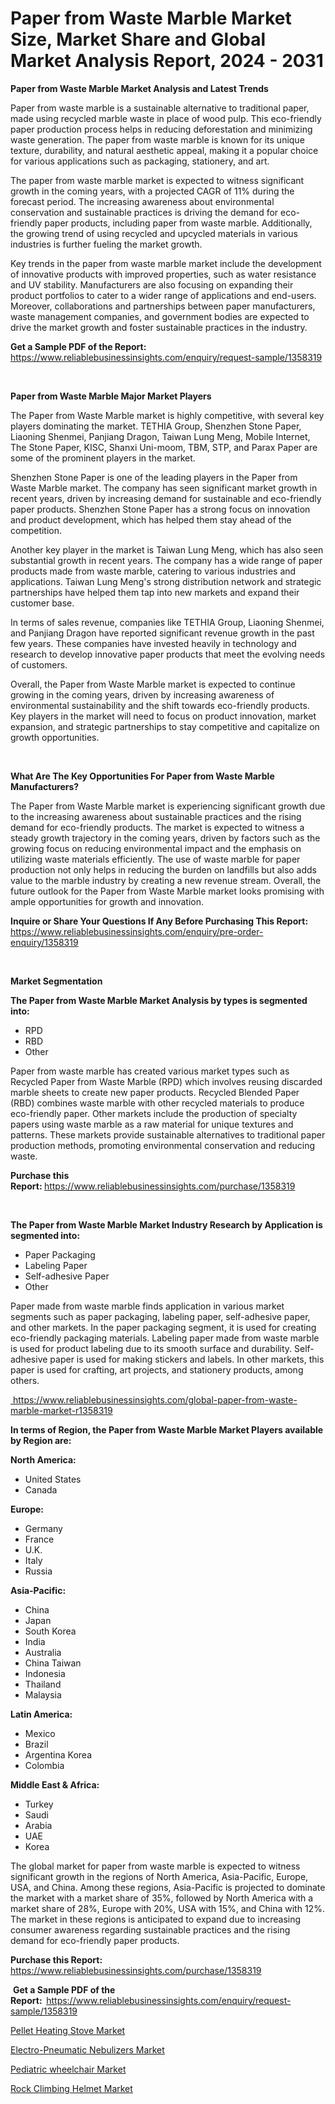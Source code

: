 <p><h1>Paper from Waste Marble Market Size, Market Share and Global Market Analysis Report, 2024 - 2031</h1></p><p><strong>Paper from Waste Marble Market Analysis and Latest Trends</strong></p>
<p><p>Paper from waste marble is a sustainable alternative to traditional paper, made using recycled marble waste in place of wood pulp. This eco-friendly paper production process helps in reducing deforestation and minimizing waste generation. The paper from waste marble is known for its unique texture, durability, and natural aesthetic appeal, making it a popular choice for various applications such as packaging, stationery, and art.</p><p>The paper from waste marble market is expected to witness significant growth in the coming years, with a projected CAGR of 11% during the forecast period. The increasing awareness about environmental conservation and sustainable practices is driving the demand for eco-friendly paper products, including paper from waste marble. Additionally, the growing trend of using recycled and upcycled materials in various industries is further fueling the market growth.</p><p>Key trends in the paper from waste marble market include the development of innovative products with improved properties, such as water resistance and UV stability. Manufacturers are also focusing on expanding their product portfolios to cater to a wider range of applications and end-users. Moreover, collaborations and partnerships between paper manufacturers, waste management companies, and government bodies are expected to drive the market growth and foster sustainable practices in the industry.</p></p>
<p><strong>Get a Sample PDF of the Report:&nbsp;</strong> <a href="https://www.reliablebusinessinsights.com/enquiry/request-sample/1358319">https://www.reliablebusinessinsights.com/enquiry/request-sample/1358319</a></p>
<p>&nbsp;</p>
<p><strong>Paper from Waste Marble Major Market Players</strong></p>
<p><p>The Paper from Waste Marble market is highly competitive, with several key players dominating the market. TETHIA Group, Shenzhen Stone Paper, Liaoning Shenmei, Panjiang Dragon, Taiwan Lung Meng, Mobile Internet, The Stone Paper, KISC, Shanxi Uni-moom, TBM, STP, and Parax Paper are some of the prominent players in the market.</p><p>Shenzhen Stone Paper is one of the leading players in the Paper from Waste Marble market. The company has seen significant market growth in recent years, driven by increasing demand for sustainable and eco-friendly paper products. Shenzhen Stone Paper has a strong focus on innovation and product development, which has helped them stay ahead of the competition.</p><p>Another key player in the market is Taiwan Lung Meng, which has also seen substantial growth in recent years. The company has a wide range of paper products made from waste marble, catering to various industries and applications. Taiwan Lung Meng's strong distribution network and strategic partnerships have helped them tap into new markets and expand their customer base.</p><p>In terms of sales revenue, companies like TETHIA Group, Liaoning Shenmei, and Panjiang Dragon have reported significant revenue growth in the past few years. These companies have invested heavily in technology and research to develop innovative paper products that meet the evolving needs of customers.</p><p>Overall, the Paper from Waste Marble market is expected to continue growing in the coming years, driven by increasing awareness of environmental sustainability and the shift towards eco-friendly products. Key players in the market will need to focus on product innovation, market expansion, and strategic partnerships to stay competitive and capitalize on growth opportunities.</p></p>
<p>&nbsp;</p>
<p><strong>What Are The Key Opportunities For Paper from Waste Marble Manufacturers?</strong></p>
<p><p>The Paper from Waste Marble market is experiencing significant growth due to the increasing awareness about sustainable practices and the rising demand for eco-friendly products. The market is expected to witness a steady growth trajectory in the coming years, driven by factors such as the growing focus on reducing environmental impact and the emphasis on utilizing waste materials efficiently. The use of waste marble for paper production not only helps in reducing the burden on landfills but also adds value to the marble industry by creating a new revenue stream. Overall, the future outlook for the Paper from Waste Marble market looks promising with ample opportunities for growth and innovation.</p></p>
<p><strong>Inquire or Share Your Questions If Any Before Purchasing This Report:</strong> <a href="https://www.reliablebusinessinsights.com/enquiry/pre-order-enquiry/1358319">https://www.reliablebusinessinsights.com/enquiry/pre-order-enquiry/1358319</a></p>
<p>&nbsp;</p>
<p><strong>Market Segmentation</strong></p>
<p><strong>The Paper from Waste Marble Market Analysis by types is segmented into:</strong></p>
<p><ul><li>RPD</li><li>RBD</li><li>Other</li></ul></p>
<p><p>Paper from waste marble has created various market types such as Recycled Paper from Waste Marble (RPD) which involves reusing discarded marble sheets to create new paper products. Recycled Blended Paper (RBD) combines waste marble with other recycled materials to produce eco-friendly paper. Other markets include the production of specialty papers using waste marble as a raw material for unique textures and patterns. These markets provide sustainable alternatives to traditional paper production methods, promoting environmental conservation and reducing waste.</p></p>
<p><strong>Purchase this Report:&nbsp;</strong><a href="https://www.reliablebusinessinsights.com/purchase/1358319">https://www.reliablebusinessinsights.com/purchase/1358319</a></p>
<p>&nbsp;</p>
<p><strong>The Paper from Waste Marble Market Industry Research by Application is segmented into:</strong></p>
<p><ul><li>Paper Packaging</li><li>Labeling Paper</li><li>Self-adhesive Paper</li><li>Other</li></ul></p>
<p><p>Paper made from waste marble finds application in various market segments such as paper packaging, labeling paper, self-adhesive paper, and other markets. In the paper packaging segment, it is used for creating eco-friendly packaging materials. Labeling paper made from waste marble is used for product labeling due to its smooth surface and durability. Self-adhesive paper is used for making stickers and labels. In other markets, this paper is used for crafting, art projects, and stationery products, among others.</p></p>
<p><a href="https://www.reliablebusinessinsights.com/global-paper-from-waste-marble-market-r1358319">&nbsp;https://www.reliablebusinessinsights.com/global-paper-from-waste-marble-market-r1358319</a></p>
<p><strong>In terms of Region, the Paper from Waste Marble Market Players available by Region are:</strong></p>
<p>
    <p> <strong> North America: </strong>
        <ul>
            <li>United States</li>
            <li>Canada</li>
        </ul>
        </p> 
    <p> <strong> Europe: </strong>
        <ul>
            <li>Germany</li>
            <li>France</li>
            <li>U.K.</li>
            <li>Italy</li>
            <li>Russia</li>
        </ul>
        </p> 
    <p> <strong> Asia-Pacific: </strong>
        <ul>
            <li>China</li>
            <li>Japan</li>
            <li>South Korea</li>
            <li>India</li>
            <li>Australia</li>
            <li>China Taiwan</li>
            <li>Indonesia</li>
            <li>Thailand</li>
            <li>Malaysia</li>
        </ul>
        </p> 
    <p> <strong> Latin America: </strong>
        <ul>
            <li>Mexico</li>
            <li>Brazil</li>
            <li>Argentina Korea</li>
            <li>Colombia</li>
        </ul>
        </p> 
    <p> <strong> Middle East & Africa: </strong>
        <ul>
            <li>Turkey</li>
            <li>Saudi</li>
            <li>Arabia</li>
            <li>UAE</li>
            <li>Korea</li>
        </ul>
    </p>
    </p>
<p><p>The global market for paper from waste marble is expected to witness significant growth in the regions of North America, Asia-Pacific, Europe, USA, and China. Among these regions, Asia-Pacific is projected to dominate the market with a market share of 35%, followed by North America with a market share of 28%, Europe with 20%, USA with 15%, and China with 12%. The market in these regions is anticipated to expand due to increasing consumer awareness regarding sustainable practices and the rising demand for eco-friendly paper products.</p></p>
<p><strong>Purchase this Report: </strong><a href="https://www.reliablebusinessinsights.com/purchase/1358319">https://www.reliablebusinessinsights.com/purchase/1358319</a></p>
<p>&nbsp;<strong>Get a Sample PDF of the Report:&nbsp;&nbsp;</strong><a href="https://www.reliablebusinessinsights.com/enquiry/request-sample/1358319">https://www.reliablebusinessinsights.com/enquiry/request-sample/1358319</a></p>
<p><strong></strong></p>
<p><p><a href="https://github.com/garethgwrecovery/Market-Research-Report-List-1/blob/main/pellet-heating-stove-market.md">Pellet Heating Stove Market</a></p><p><a href="https://github.com/AbdulKoss18/Market-Research-Report-List-1/blob/main/electro-pneumatic-nebulizers-market.md">Electro-Pneumatic Nebulizers Market</a></p><p><a href="https://www.linkedin.com/pulse/pediatric-wheelchair-market-trends-analysis-opportunities-jtktf?trackingId=K91tv4uTbVP16l0oBNBwgA%3D%3D">Pediatric wheelchair Market</a></p><p><a href="https://www.linkedin.com/pulse/global-rock-climbing-helmet-market-size-share-analysis--vrf4f?trackingId=xGWMImHKC4IRR09Ibv%2B2Vg%3D%3D">Rock Climbing Helmet Market</a></p></p>